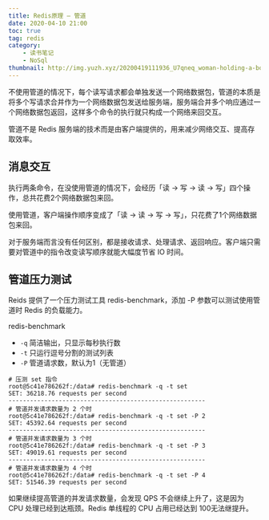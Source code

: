 ```yaml
---
title: Redis原理 — 管道
date: 2020-04-10 21:00
toc: true
tag: redis
category:
    - 读书笔记
    - NoSql
thumbnail: http://img.yuzh.xyz/20200419111936_U7qneq_woman-holding-a-book-1902683.jpeg
---
```


不使用管道的情况下，每个读写请求都会单独发送一个网络数据包，管道的本质是将多个写请求合并作为一个网络数据包发送给服务端，服务端合并多个响应通过一个网络数据包返回，这样多个命令的执行就只构成一个网络来回交互。

管道不是 Redis 服务端的技术而是由客户端提供的，用来减少网络交互、提高存取效率。
<!-- more -->
## 消息交互
执行两条命令，在没使用管道的情况下，会经历「读 -> 写 -> 读 -> 写」四个操作，总共花费2个网络数据包来回。

使用管道，客户端操作顺序变成了「读 -> 读 -> 写 -> 写」，只花费了1个网络数据包来回。

对于服务端而言没有任何区别，都是接收请求、处理请求、返回响应。客户端只需要对管道中的指令改变读写顺序就能大幅度节省 IO 时间。

## 管道压力测试
Reids 提供了一个压力测试工具 redis-benchmark，添加 -P 参数可以测试使用管道时 Redis 的负载能力。

redis-benchmark

- `-q` 简洁输出，只显示每秒执行数
- `-t` 只运行逗号分割的测试列表
- `-P` 管道请求数，默认为1（无管道）

```shell
# 压测 set 指令
root@5c41e786262f:/data# redis-benchmark -q -t set
SET: 36218.76 requests per second
-------------------------------------------------------
# 管道并发请求数量为 2 个时
root@5c41e786262f:/data# redis-benchmark -q -t set -P 2
SET: 45392.64 requests per second
-------------------------------------------------------
# 管道并发请求数量为 3 个时
root@5c41e786262f:/data# redis-benchmark -q -t set -P 3
SET: 49019.61 requests per second
-------------------------------------------------------
# 管道并发请求数量为 4 个时
root@5c41e786262f:/data# redis-benchmark -q -t set -P 4
SET: 51546.39 requests per second
```

如果继续提高管道的并发请求数量，会发现 QPS 不会继续上升了，这是因为 CPU 处理已经到达瓶颈。Redis 单线程的 CPU 占用已经达到 100无法继提升。

